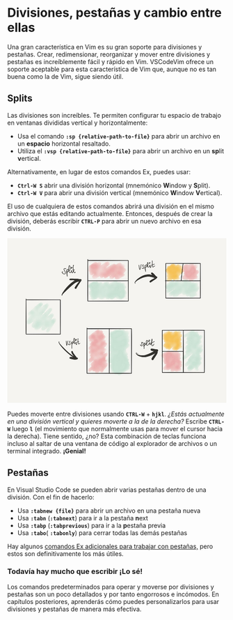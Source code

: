 # Divisiones, pestañas y cambio entre ellas

Una gran característica en Vim es su gran soporte para divisiones y pestañas. Crear, redimensionar, reorganizar y mover entre divisiones y pestañas es increíblemente fácil y rápido en Vim. VSCodeVim ofrece un soporte aceptable para esta característica de Vim que, aunque no es tan buena como la de Vim, sigue siendo útil.

## Splits

Las divisiones son increíbles. Te permiten configurar tu espacio de trabajo en ventanas divididas vertical y horizontalmente:

- Usa el comando **`:sp {relative-path-to-file}`** para abrir un archivo en un **espacio** horizontal resaltado.
- Utiliza el **`:vsp {relative-path-to-file}`** para abrir un archivo en un **sp**lit **v**ertical.

Alternativamente, en lugar de estos comandos Ex, puedes usar:

- **`Ctrl-W S`** abrir una división horizontal (mnemónico **W**indow y **S**plit).
- **`Ctrl-W V`** para abrir una división vertical (mnemónico **W**indow **V**ertical).

El uso de cualquiera de estos comandos abrirá una división en el mismo archivo que estás editando actualmente. Entonces, después de crear la división, deberás escribir **`CTRL-P`** para abrir un nuevo archivo en esa división.

![Ventana dividida en Vim](./img/vim-window-splitting.jpg)

Puedes moverte entre divisiones usando **`CTRL-W`** + **`hjkl`**. *¿Estás actualmente en una división vertical y quieres moverte a la de la derecha?* Escribe **`CTRL-W`** luego **`l`** (el movimiento que normalmente usas para mover el cursor hacia la derecha). Tiene sentido, ¿no? Esta combinación de teclas funciona incluso al saltar de una ventana de código al explorador de archivos o un terminal integrado. **¡Genial!**

## Pestañas

En Visual Studio Code se pueden abrir varias pestañas dentro de una división. Con el fin de hacerlo:

- Usa **`:tabnew {file}`** para abrir un archivo en una pestaña nueva
- Usa **`:tabn`** (**`:tabnext`**) para ir a la pestaña **n**ext
- Usa **`:tabp`** (**`:tabprevious`**) para ir a la **p**estaña previa
- Usa **`:tabo`**( **`:tabonly`**) para cerrar todas las demás pestañas

Hay algunos [comandos Ex adicionales para trabajar con pestañas,](https://github.com/VSCodeVim/Vim/blob/master/ROADMAP.md#tabs) pero estos son definitivamente los más útiles.

### Todavía hay mucho que escribir ¡Lo sé!

Los comandos predeterminados para operar y moverse por divisiones y pestañas son un poco detallados y por tanto engorrosos e incómodos. En capítulos posteriores, aprenderás cómo puedes personalizarlos para usar divisiones y pestañas de manera más efectiva.